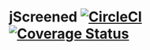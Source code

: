 # jScreened [![CircleCI](https://circleci.com/gh/KSchaap1994/jScreened.svg?style=svg)](https://circleci.com/gh/KSchaap1994/jScreened) [![Coverage Status](https://coveralls.io/repos/github/KSchaap1994/jScreened/badge.svg?branch=master)](https://coveralls.io/github/KSchaap1994/jScreened?branch=master)
